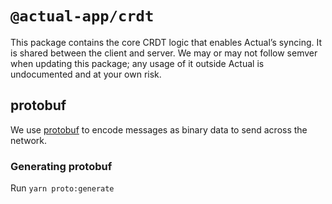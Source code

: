 # `@actual-app/crdt`

This package contains the core CRDT logic that enables Actual’s syncing. It is shared between the client and server. We may or may not follow semver when updating this package; any usage of it outside Actual is undocumented and at your own risk.

## protobuf

We use [protobuf](https://developers.google.com/protocol-buffers/) to encode messages as binary data to send across the network.

### Generating protobuf

Run `yarn proto:generate`

